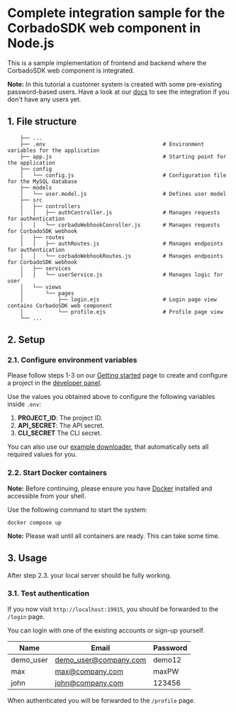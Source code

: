 # Complete integration sample for the CorbadoSDK web component in Node.js
This is a sample implementation of frontend and backend where the CorbadoSDK web component is integrated.

**Note:** In this tutorial a customer system is created with some pre-existing password-based users. Have a look at our [docs](https://docs.corbado.com/integrations/web-component/no-existing-user-base) to see the integration if you don't have any users yet.

## 1. File structure
        ├── ...
        ├── .env                                     # Environment variables for the application
        ├── app.js                                   # Starting point for the application
        ├── config      
        │   └── config.js                            # Configuration file for the MySQL database
        ├── models      
        │   └── user.model.js                        # Defines user model
        ├── src                             
        │   ├── controllers                  
        │   │   ├── authController.js                # Manages requests for authentication
        │   │   └── corbadoWebhookConroller.js       # Manages requests for CorbadoSDK webhook
        │   ├── routes                  
        │   │   ├── authRoutes.js                    # Manages endpoints for authentication
        │   │   └── corbadoWebhookRoutes.js          # Manages endpoints for CorbadoSDK webhook
        │   ├── services                  
        │   │   └── userService.js                   # Manages logic for user
        │   └── views
        │       └── pages
        │           ├── login.ejs                    # Login page view contains CorbadoSDK web component
        │           └── profile.ejs                  # Profile page view
        └── ...

## 2. Setup

### 2.1. Configure environment variables
Please follow steps 1-3 on our [Getting started](https://docs.corbado.com/overview/getting-started) page to create and configure a project in the [developer panel](https://app.corbado.com).

Use the values you obtained above to configure the following variables inside `.env`:
1. **PROJECT_ID**: The project ID.
2. **API_SECRET**: The API secret.
3. **CLI_SECRET** The CLI secret.

You can also use our [example downloader](https://app.corbado.com/app/getting-started/examples), that automatically sets all required values for you.

### 2.2. Start Docker containers

**Note:** Before continuing, please ensure you have [Docker](https://www.docker.com/products/docker-desktop/) installed and accessible from your shell.

Use the following command to start the system:
```
docker compose up
```
**Note:** Please wait until all containers are ready. This can take some time. 

## 3. Usage

After step 2.3. your local server should be fully working.

### 3.1. Test authentication

If you now visit `http://localhost:19915`, you should be forwarded to the `/login` page.

You can login with one of the existing accounts or sign-up yourself.

| Name | Email | Password |
| --- | --- | --- |
| demo_user | demo_user@company.com | demo12 |
| max | max@company.com | maxPW |
| john | john@company.com | 123456 |

When authenticated you will be forwarded to the `/profile` page.
